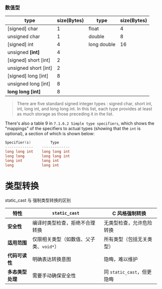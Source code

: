 ### 数值型

| type                   | size(Bytes) | type        | size(Bytes) |
| ---------------------- | ----------- | ----------- | ----------- |
| \[signed] char         | 1           | float       | 4           |
| unsigned char          | 1           | double      | 8           |
| \[signed] int          | 4           | long double | 16          |
| unsigned **\[int]**    | 4           |             |             |
| \[signed] short \[int] | 2           |             |             |
| unsigned short \[int]  | 2           |             |             |
| \[signed] long \[int]  | 8           |             |             |
| unsigned long \[int]   | 8           |             |             |
| **long long \[int]**   | 8           |             |             |

> There are five standard signed integer types : signed char, short int, int, long int, and long long int. In this list, each type provides at least as much storage as those preceding it in the list.

There's also a table 9 in `7.1.6.2 Simple type specifiers`, which shows the "mappings" of the specifiers to actual types (showing that the `int` is optional), a section of which is shown below:

```cpp
Specifier(s)         Type
-------------    -------------
long long int    long long int
long long        long long int
long int         long int
long             long int
```

# 类型转换
static_cast 与 强制类型转换的区别

| 特性          | `static_cast`           | C 风格强制转换             |
| ----------- | ----------------------- | -------------------- |
| ​**安全性**    | 编译时类型检查，拒绝不合理转换         | 无类型检查，允许危险转换         |
| ​**适用范围**   | 仅限相关类型（如数值、父子类、`void*`） | 所有类型（包括无关类型）         |
| ​**代码可读性**  | 明确表达转换意图                | 隐晦，难以维护              |
| ​**多态类型处理** | 需要手动确保安全性               | 同 `static_cast`，但更隐晦 |

